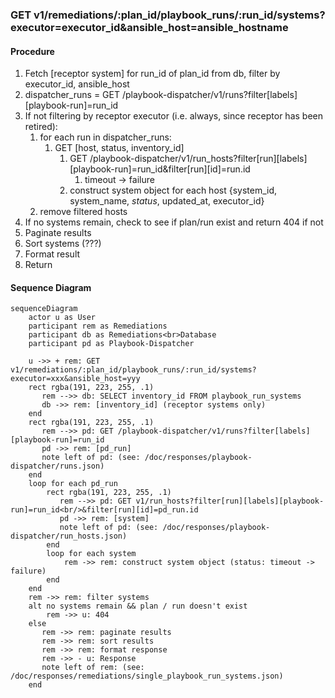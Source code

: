 ### GET v1/remediations/:plan_id/playbook_runs/:run_id/systems?executor=executor_id&ansible_host=ansible_hostname
#### Procedure
1. Fetch [receptor system] for run_id of plan_id from db, filter by executor_id, ansible_host
2. dispatcher_runs = GET /playbook-dispatcher/v1/runs?filter[labels][playbook-run]=run_id
3. If not filtering by receptor executor (i.e. always, since receptor has been retired):
   1. for each run in dispatcher_runs:
      1. GET [host, status, inventory_id]
         1. GET /playbook-dispatcher/v1/run_hosts?filter[run][labels][playbook-run]=run_id&filter[run][id]=run.id
            1. timeout -> failure 
         2. construct system object for each host {system_id, system_name, *status*, updated_at, executor_id}
   2. remove filtered hosts
4. If no systems remain, check to see if plan/run exist and return 404 if not
5. Paginate results
6. Sort systems (???)
7. Format result
8. Return

#### Sequence Diagram
```mermaid
sequenceDiagram
    actor u as User
    participant rem as Remediations
    participant db as Remediations<br>Database
    participant pd as Playbook-Dispatcher

    u ->> + rem: GET v1/remediations/:plan_id/playbook_runs/:run_id/systems?executor=xxx&ansible_host=yyy
    rect rgba(191, 223, 255, .1)
       rem -->> db: SELECT inventory_id FROM playbook_run_systems
       db ->> rem: [inventory_id] (receptor systems only)
    end
    rect rgba(191, 223, 255, .1)
       rem -->> pd: GET /playbook-dispatcher/v1/runs?filter[labels][playbook-run]=run_id
       pd ->> rem: [pd_run]
       note left of pd: (see: /doc/responses/playbook-dispatcher/runs.json)
    end
    loop for each pd_run
        rect rgba(191, 223, 255, .1)
           rem -->> pd: GET v1/run_hosts?filter[run][labels][playbook-run]=run_id<br/>&filter[run][id]=pd_run.id
           pd ->> rem: [system]
           note left of pd: (see: /doc/responses/playbook-dispatcher/run_hosts.json)
        end
        loop for each system
            rem ->> rem: construct system object (status: timeout -> failure)
        end
    end
    rem ->> rem: filter systems
    alt no systems remain && plan / run doesn't exist
        rem ->> u: 404
    else
       rem ->> rem: paginate results
       rem ->> rem: sort results
       rem ->> rem: format response
       rem ->> - u: Response
       note left of rem: (see: /doc/responses/remediations/single_playbook_run_systems.json)
    end
```

